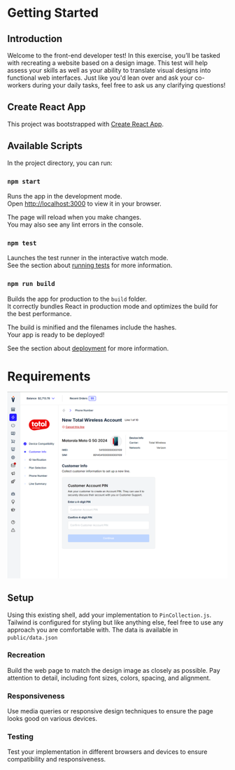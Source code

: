 # Getting Started

## Introduction

Welcome to the front-end developer test! In this exercise, you’ll be tasked with recreating a website based on a design image. This test will help assess your skills as well as your ability to translate visual designs into functional web interfaces. Just like you'd lean over and ask your co-workers during your daily tasks, feel free to ask us any clarifying questions!

## Create React App

This project was bootstrapped with [Create React App](https://github.com/facebook/create-react-app).

## Available Scripts

In the project directory, you can run:

### `npm start`

Runs the app in the development mode.\
Open [http://localhost:3000](http://localhost:3000) to view it in your browser.

The page will reload when you make changes.\
You may also see any lint errors in the console.

### `npm test`

Launches the test runner in the interactive watch mode.\
See the section about [running tests](https://facebook.github.io/create-react-app/docs/running-tests) for more information.

### `npm run build`

Builds the app for production to the `build` folder.\
It correctly bundles React in production mode and optimizes the build for the best performance.

The build is minified and the filenames include the hashes.\
Your app is ready to be deployed!

See the section about [deployment](https://facebook.github.io/create-react-app/docs/deployment) for more information.

# Requirements

![Mockup](pinCollectionRequirements.png)

## Setup

Using this existing shell, add your implementation to `PinCollection.js`. Tailwind is configured for styling but like anything else, feel free to use any approach you are comfortable with. The data is available in `public/data.json`

### Recreation

Build the web page to match the design image as closely as possible. Pay attention to detail, including font sizes, colors, spacing, and alignment.

### Responsiveness

Use media queries or responsive design techniques to ensure the page looks good on various devices.

### Testing

Test your implementation in different browsers and devices to ensure compatibility and responsiveness.
